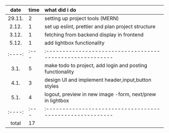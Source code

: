 |  date  | time | what did i do                                             |
| :----: | :--- | :-------------------------------------------------------- |
| 29.11. | 2    | setting up project tools (MERN)                           |
| 2.12.  | 1    | set up eslint, prettier and plan project structure        |
| 3.12.  | 1    | fetching from backend display in frontend                 |
| 5.12.  | 1    | add lightbox functionality                                |
| :----: | :--- | :-------------------------------------------------------- |
|  3.1.  | 5    | make todo to project, add login and posting functionality |
|  4.1.  | 3    | design UI and implement header,input,button styles        |
|  5.1.  | 4    | logout, preview in new image -form, next/prew in lightbox |
| :----: | :--- | :-------------------------------------------------------- |
| total  | 17   |                                                           |
